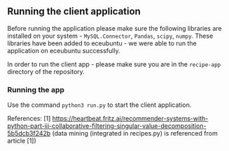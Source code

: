 ## Running the client application 

Before running the application please make sure the following libraries are installed on your system - `MySQL.Connector`, `Pandas`, `scipy`, `numpy`. These libraries have been added to eceubuntu - we were able to run the application on eceubuntu successfully.

In order to run the client app - please make sure you are in the `recipe-app` directory of the repository.

### Running the app
Use the command `python3 run.py` to start the client application.

References:
[1] https://heartbeat.fritz.ai/recommender-systems-with-python-part-iii-collaborative-filtering-singular-value-decomposition-5b5dcb3f242b
(data mining (integrated in recipes.py) is referenced from article [1])
